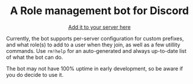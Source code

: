 <h1 align="center">A Role management bot for Discord</h1>
<p align="center"><a href="https://discordapp.com/api/oauth2/authorize?client_id=700843606923149352&permissions=8&scope=bot">Add it to your server here</a></p>
<p>Currently, the bot supports per-server configuration for custom prefixes, and what role(s) to add to a user when they join, as well as a few utillity commands. Use <code>rm!help</code> for an auto-generated and always up-to-date list of what the bot can do.</p>
<p>The bot may not have 100% uptime in early development, so be aware if you do decide to use it.</p>
